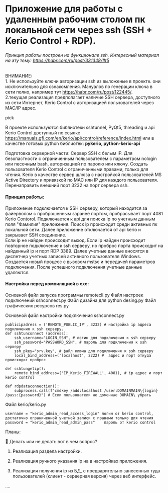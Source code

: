 # Приложение для работы с удаленным рабочим столом пк локальной сети через ssh (SSH + Kerio Control + RDP).
###### Принцип работы построен на функционале ssh. Интересный материал на эту тему: https://habr.com/ru/post/331348/#t5

ВНИМАНИЕ:   
    1. Не используйте ключи авторизации ssh из выложеные в проекте. они исключительно для ознакомления. Мануалов по генерации ключа в сети полно, например тут https://habr.com/ru/post/122445/.    
    2.текущая реализация предполагает наличие SSH сервера, доступного из сети Интернет, Kerio Control с авторизацией пользователей через MAC/IP адрес.

pick

В проекте используются библиотеки sshtunnel, PyQt5, threading и api Kerio Control доступный по ссылке https://manuals.gfi.com/en/kerio/api/control/reference/index.html или в качестве готовых python библиотек: **pykerio, python-kerio-api**

Подготовка серверной части:
Сервер SSH с белым IP. Для безопастности с ограниченным пользователем с параметром nologin или песочным bash, авторизацией по паролю или ключу.
Создать пользователя Kerio Control с ограниченными правами, только для чтения.
Kerio в качестве сервер шлюза с настройкой пользователей MS Active Directory и привязкой по MAC или IP для каждого пользователя.
Перенаправить внешний порт 3232 на порт сервера ssh.

#### Принцип работы:

Приложение подключается к SSH серверу, который находится за файерволом с проброшенным заранее портом, пробрасывает порт 4081 Kerio Contorol. 
Подключается к api для поиска ip по учетным данным поля "Фамилия" приложения.
Поиск ip происходит среди активных пк локальной сети.
Далее приложение отключается от api kerio и закрывает SSH соединение.  
Если ip не найден происходит выход. Если ip найден происходит повторное подключение к ssh серверу, но проброс порта происходит на найденный ip и порт RDP 3389.
Далее учетные данные вносятся в диспетчер учетных записей активного пользователя Windows.
Создается новый процесс с вызовом mstsc и передачей параметров подключения.
После успешного подключения учетные данные удаляются.



#### Настройка перед компиляцией в exe:

Основной файл запуска программы remotecli.py
Файл настроек подключений sshconnect.py
Файл дизайна для python desing.py
Файл графических ресурсов res.py

Основной файл настройки подключения sshconnect.py
```
publicipadress = ('REMOTE_PUBLIC_IP', 3232) # настройка ip адреса подключения к ssh серверу.
def sshtunconnect (address):
    ssh_username="LOGIN_SSH", # логин для подключения к ssh серверу 
    ssh_password="PASSWORD_SSH", # пароль для подключения к ssh серверу
    ssh_pkey="srv.key", # файл ключа для подключения к ssh серверу
    local_bind_address=('localhost', 2222) #  адрес и порт откуда происходит проброс

def sshtungetip():
    remote_bind_address=('IP_Kerio_FIREWALL', 4081), # ip адрес и порт kerio control
   
def rdpdataconnection():
    subprocess.call(f"cmdkey /add:localhost /user:DOMAINMAIN\{login} /pass:{password}") # Если пользователи не доменные DOMAIN\ убрать  
```
Файл kerio/kerio.py
```
username = "kerio_admin_read_access_login" логин от kerio control, достаточно ограниченной учетной записи с правами только для чтения
password = "kerio_admin_read_admin_pass"    пароль от kerio control
```


Планы:

:black_square_button: Делать или не делать вот в чем вопрос?
    
1. Реализация раздела настройки.
    
2. Реализация ручного указания ip на в настройках приложения.

3. Реализация получения ip из БД, с предварительно занесенных туда пользователей (клиент - серверная версия) через веб интерфейс.
    
....
